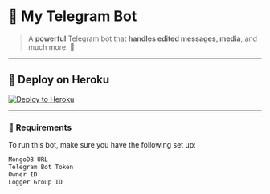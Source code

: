 # 🌟 **My Telegram Bot**  
> A **powerful** Telegram bot that **handles edited messages, media**, and much more. 🚀

---

## 🚀 **Deploy on Heroku**  

[![Deploy to Heroku](https://www.herokucdn.com/deploy/button.svg)](https://heroku.com/deploy?template=https://github.com/shivmish8090/biolink-remover)

---

### 🧰 **Requirements**

To run this bot, make sure you have the following set up:

```bash
MongoDB URL
Telegram Bot Token
Owner ID
Logger Group ID
